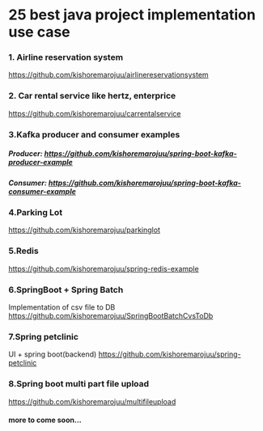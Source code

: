 # 25 best java project implementation use case


### 1. Airline reservation system 
https://github.com/kishoremarojuu/airlinereservationsystem

### 2. Car rental service like hertz, enterprice
https://github.com/kishoremarojuu/carrentalservice

### 3.Kafka producer and consumer examples
##### Producer:  https://github.com/kishoremarojuu/spring-boot-kafka-producer-example
##### Consumer:  https://github.com/kishoremarojuu/spring-boot-kafka-consumer-example


### 4.Parking Lot
https://github.com/kishoremarojuu/parkinglot

### 5.Redis 
https://github.com/kishoremarojuu/spring-redis-example


### 6.SpringBoot + Spring Batch 
Implementation of csv file to DB
https://github.com/kishoremarojuu/SpringBootBatchCvsToDb

### 7.Spring petclinic 
UI + spring boot(backend)
https://github.com/kishoremarojuu/spring-petclinic

### 8.Spring boot multi part file upload
https://github.com/kishoremarojuu/multifileupload

#### more to come soon... 
